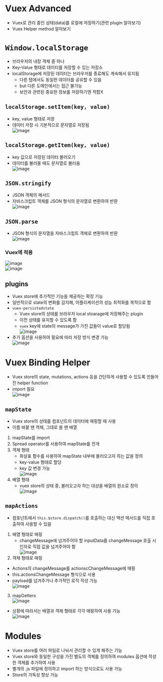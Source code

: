 # Vuex Advanced
- Vuex로 관리 중인 상태(data)를 로컬에 저장하기(관련 plugin 알아보기)
- Vuex Helper method 알아보기

# `Window.localStorage`
- 브라우저의 내장 객체 중 하나
- Key-Value 형태로 데이터를 저장할 수 있는 저장소
- localStorage에 저장된 데이터는 브라우저를 종료해도 계속해서 유지됨
  - 다른 탭에서도 동일한 데이터를 공유할 수 있음
  - but 다른 도메인에서는 접근 불가능
  - 보안과 관련된 중요한 정보를 저장하기엔 적합X

## `localStorage.setItem(key, value)`
- key, value 형태로 저장
- 데이터 저장 시 기본적으로 문자열로 저장됨  
![image](https://user-images.githubusercontent.com/108309396/236718285-7795bd63-9b0d-48d9-bbf8-a8e2f9143c61.png)

## `localStorage.getItem(key, value)`
- key 값으로 저장된 데이터 불러오기
- 데이터를 불러올 때도 문자열로 불러옴  
![image](https://user-images.githubusercontent.com/108309396/236718457-56a9fbcd-c2cf-4f84-8e7a-f5059b305823.png)

## `JSON.stringify`
- JSON 객체의 메서드
- 자바스크립트 객체를 JSON 형식의 문자열로 변환하여 반환  
![image](https://user-images.githubusercontent.com/108309396/236718575-d7a0936f-0ffb-4f34-a6a3-9d47dff19ca0.png)

## `JSON.parse`
- JSON 형식의 문자열을 자바스크립트 객체로 변환하여 반환  
![image](https://user-images.githubusercontent.com/108309396/236718688-6f613ccd-187c-494e-9c86-ab7d325ac1f4.png)

### Vuex에 적용
![image](https://user-images.githubusercontent.com/108309396/236720148-48c14e80-abd0-4bb7-83ca-475cd7272463.png)  
![image](https://user-images.githubusercontent.com/108309396/236720186-b44ba82c-9b42-43e1-9e4d-fb9a532acf8b.png)

## plugins
- Vuex store에 추가적인 기능을 제공하는 확장 기능
- 일반적으로 state의 변화를 감지해, 어플리케이션의 성능 최적화를 목적으로 함
- `vuex-persistedstate`
  - Vuex store의 상태를 브라우저 local stoarage에 저장해주는 plugin
  - 이전 상태를 유지할 수 있도록 함
  - `vuex` key에 state의 message가 가진 값들이 value로 할당됨  
![image](https://user-images.githubusercontent.com/108309396/236720415-8fcbccec-df47-426f-8fb9-9eb4fbf48629.png)
- 추가 옵션을 사용하여 필요에 따라 저장 방식 변경 가능  
![image](https://user-images.githubusercontent.com/108309396/236720601-f3f4280c-20e2-4c1c-b082-23a60eead6f0.png)

# Vuex Binding Helper
- Vuex store의 state, mutations, actions 등을 간단하게 사용할 수 있도록 만들어진 helper function
- import 필요  
![image](https://user-images.githubusercontent.com/108309396/236720786-ceaeab62-03b3-4b72-8ee5-18bd3569acd8.png)

## `mapState`
- Vuex store의 상태를 컴포넌트의 데이터에 매핑할 때 사용
- 이름 바꿀 땐 객체, 그대로 쓸 땐 배열
1. mapState를 import
2. Spread operator를 사용하여 mapState를 전개  
3. 객체 형태
   - 화살표 함수를 사용하여 mapState 내부에 불러오고자 하는 값을 정의
   - key-value 형태로 할당
   - key 값 변경 가능  
![image](https://user-images.githubusercontent.com/108309396/236727359-46e6d0a2-4f16-41e7-b38f-335ffcfed519.png)
3. 배열 형태
   - vuex store의 상태 중, 불러오고자 하는 대상을 배열의 원소로 정의  
  ![image](https://user-images.githubusercontent.com/108309396/236729558-c02929ab-768e-4f78-966d-5da9a9a975ee.png)

## `mapActions`
- 컴포넌트에서 `this.$store.dispatch()`를 호출하는 대신 액션 메서드를 직접 호출하여 사용할 수 있음
1. 배열 형태로 매핑
   - changeMessage에 넘겨주어야 할 inputData를 changeMessage 호출 시 인자로 직접 값을 넘겨주어야 함  
  ![image](https://user-images.githubusercontent.com/108309396/236729819-354b8087-b2cc-44e9-8f9c-849c768e09ab.png)
2. 객체 형태로 매핑
  - Actions의 changeMessage를 actionscChangeMessage에 매핑
  - this.actionsChangeMessage 형식으로 사용
  - payload를 넘겨주거나 추가적인 로직 작성 가능  
  ![image](https://user-images.githubusercontent.com/108309396/236730226-68ad02b4-2f6c-4fea-95dc-46dcee26d83e.png)
3. mapGetters  
![image](https://user-images.githubusercontent.com/108309396/236730271-bee1288b-7614-4078-9444-44816a29cf66.png)  
- 상황에 따라서는 배열과 객체 형태로 각각 매핑하여 사용 가능  
![image](https://user-images.githubusercontent.com/108309396/236730423-4e3b750e-c7f4-4453-bcde-3ce3d3583ad7.png)


# Modules
- Vuex store를 여러 파일로 나눠서 관리할 수 있게 해주는 기능
- Vuex store와 동일한 구성을 가진 별도의 객체를 정의하여 modules 옵션에 작성한 객체를 추가하여 사용
- 별개의 .js 파일에 정의하고 import 하는 방식으로도 사용 가능
- Store의 가독성 향상 가능
